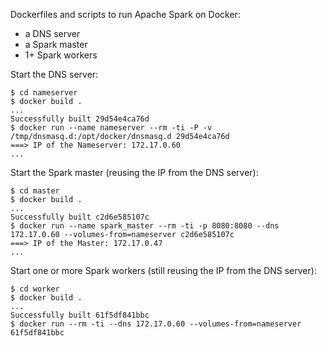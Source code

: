 Dockerfiles and scripts to run Apache Spark on Docker:

- a DNS server
- a Spark master
- 1+ Spark workers

Start the DNS server:

    $ cd nameserver
    $ docker build .
    ...
    Successfully built 29d54e4ca76d
    $ docker run --name nameserver --rm -ti -P -v /tmp/dnsmasq.d:/opt/docker/dnsmasq.d 29d54e4ca76d
    ===> IP of the Nameserver: 172.17.0.60
    ...

Start the Spark master (reusing the IP from the DNS server):

    $ cd master
    $ docker build .
    ...
    Successfully built c2d6e585107c
    $ docker run --name spark_master --rm -ti -p 8080:8080 --dns 172.17.0.60 --volumes-from=nameserver c2d6e585107c
    ===> IP of the Master: 172.17.0.47
    ...

Start one or more Spark workers (still reusing the IP from the DNS server):

    $ cd worker
    $ docker build .
    ...
    Successfully built 61f5df841bbc
    $ docker run --rm -ti --dns 172.17.0.60 --volumes-from=nameserver 61f5df841bbc